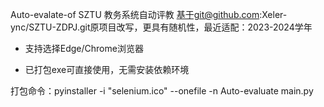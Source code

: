 Auto-evalate-of SZTU
教务系统自动评教
基于git@github.com:Xeler-ync/SZTU-ZDPJ.git原项目改写，更具有随机性，最近适配：2023-2024学年

- 支持选择Edge/Chrome浏览器

- 已打包exe可直接使用，无需安装依赖环境

打包命令：pyinstaller -i "selenium.ico" --onefile -n Auto-evaluate main.py
